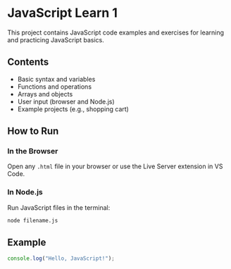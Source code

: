 # JavaScript Learn 1

This project contains JavaScript code examples and exercises for learning and practicing JavaScript basics.

## Contents

- Basic syntax and variables
- Functions and operations
- Arrays and objects
- User input (browser and Node.js)
- Example projects (e.g., shopping cart)

## How to Run

### In the Browser

Open any `.html` file in your browser or use the Live Server extension in VS Code.

### In Node.js

Run JavaScript files in the terminal:

```bash
node filename.js
```

## Example

```javascript
console.log("Hello, JavaScript!");
```